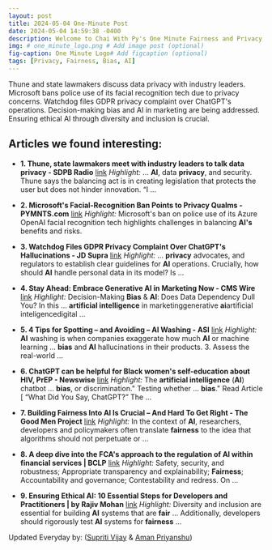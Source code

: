 ```yaml
---
layout: post
title: 2024-05-04 One-Minute Post
date: 2024-05-04 14:59:38 -0400
description: Welcome to Chai With Py's One Minute Fairness and Privacy, which aims to provide you the current happenings in the world of Fairness, Privacy, and AI.
img: # one_minute_logo.png # Add image post (optional)
fig-caption: One Minute Logo# Add figcaption (optional)
tags: [Privacy, Fairness, Bias, AI]
---
```


Thune and state lawmakers discuss data privacy with industry leaders. Microsoft bans police use of its facial recognition tech due to privacy concerns. Watchdog files GDPR privacy complaint over ChatGPT's operations. Decision-making bias and AI in marketing are being addressed. Ensuring ethical AI through diversity and inclusion is crucial.

## Articles we found interesting:

- **1. Thune, state lawmakers meet with industry leaders to talk data <b>privacy</b> - SDPB Radio** [link](https://listen.sdpb.org/business-economics/2024-05-03/thune-state-lawmakers-meet-with-industry-leaders-to-talk-data-privacy)
_Highlight:_ ... <b>AI</b>, data <b>privacy</b>, and security. Thune says the balancing act is in creating legislation that protects the user but does not hinder innovation. “I&nbsp;...

- **2. Microsoft&#39;s Facial-Recognition Ban Points to <b>Privacy</b> Qualms - PYMNTS.com** [link](https://www.pymnts.com/news/biometrics/2024/microsofts-facial-recognition-ban-points-to-growing-qualms-over-privacy/)
_Highlight:_ Microsoft&#39;s ban on police use of its Azure OpenAI facial recognition tech highlights challenges in balancing <b>AI&#39;s</b> benefits and risks.

- **3. Watchdog Files GDPR <b>Privacy</b> Complaint Over ChatGPT&#39;s Hallucinations - JD Supra** [link](https://www.jdsupra.com/legalnews/watchdog-files-gdpr-privacy-complaint-8650527/)
_Highlight:_ ... <b>privacy</b> advocates, and regulators to establish clear guidelines for <b>AI</b> operations. Crucially, how should <b>AI</b> handle personal data in its model? Is&nbsp;...

- **4. Stay Ahead: Embrace Generative <b>AI</b> in Marketing Now - CMS Wire** [link](https://www.cmswire.com/digital-marketing/stay-ahead-embrace-generative-ai-in-marketing-now/)
_Highlight:_ Decision-Making <b>Bias</b> &amp; <b>AI</b>: Does Data Dependency Dull You? In this ... <b>artificial intelligence</b> in marketinggenerative <b>ai</b>artificial inteligencedigital&nbsp;...

- **5. 4 Tips for Spotting – and Avoiding – <b>AI</b> Washing - ASI** [link](https://members.asicentral.com/news/strategy/may-2024/4-tips-for-spotting-and-avoiding-ai-washing/)
_Highlight:_ <b>AI</b> washing is when companies exaggerate how much <b>AI</b> or machine learning ... <b>bias</b> and <b>AI</b> hallucinations in their products. 3. Assess the real-world&nbsp;...

- **6. ChatGPT can be helpful for Black women&#39;s self-education about HIV, PrEP - Newswise** [link](https://www.newswise.com/articles/chatgpt-can-be-helpful-for-black-women-s-self-education-about-hiv-prep)
_Highlight:_ The <b>artificial intelligence</b> (<b>AI</b>) chatbot ... <b>bias</b>, or discrimination.&quot; Testing whether ... <b>bias</b>.&quot; Read Article [ “What Did You Say, ChatGPT?” The&nbsp;...

- **7. Building <b>Fairness</b> Into <b>AI</b> Is Crucial – And Hard To Get Right - The Good Men Project** [link](https://goodmenproject.com/featured-content/building-fairness-into-ai-is-crucial-and-hard-to-get-right/)
_Highlight:_ In the context of <b>AI</b>, researchers, developers and policymakers often translate <b>fairness</b> to the idea that algorithms should not perpetuate or&nbsp;...

- **8. A deep dive into the FCA&#39;s approach to the regulation of <b>AI</b> within financial services | BCLP** [link](https://www.jdsupra.com/legalnews/a-deep-dive-into-the-fca-s-approach-to-6965246/)
_Highlight:_ Safety, security, and robustness; Appropriate transparency and explainability; <b>Fairness</b>; Accountability and governance; Contestability and redress. On&nbsp;...

- **9. Ensuring Ethical <b>AI</b>: 10 Essential Steps for Developers and Practitioners | by Rajiv Mohan** [link](https://medium.com/%40rajivmohan_88004/ensuring-ethical-ai-10-essential-steps-for-developers-and-practitioners-651369e00b84%3FresponsesOpen%3Dtrue%26sortBy%3DREVERSE_CHRON)
_Highlight:_ Diversity and inclusion are essential for building <b>AI</b> systems that are <b>fair</b> ... Additionally, developers should rigorously test <b>AI</b> systems for <b>fairness</b>&nbsp;...


Updated Everyday by: (<a href="https://supritivijay.github.io/">Supriti Vijay</a> & <a href="https://amanpriyanshu.github.io/">Aman Priyanshu</a>)
